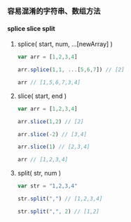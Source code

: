 ### 容易混淆的字符串、数组方法

####  splice slice split 


1. splice( start, num, ...[newArray] )

    ```js
    var arr = [1,2,3,4]

    arr.splice(1,1, ...[5,6,7]) // [2]

    arr // [1,5,6,7,3,4]

    ```

2. slice( start, end )

    ```js
    var arr = [1,2,3,4]

    arr.slice(1,2) // [2]

    arr.slice(-2) // [3,4]

    arr.slice(1) // [2,3,4]

    arr // [1,2,3,4]

    ```

3. split( str, num )

    ```js
    var str = "1,2,3,4"

    str.split(",") // [1,2,3,4]

    str.split(",", 2) // [1,2]
    ```